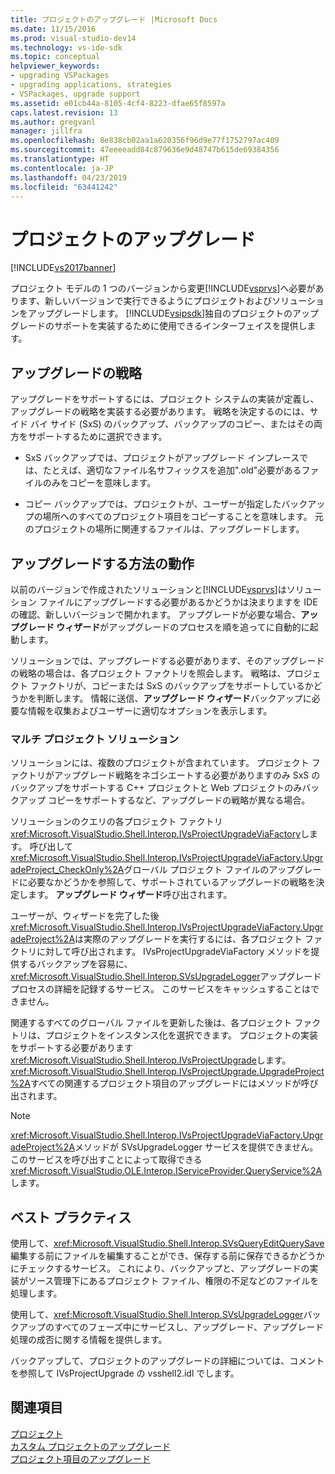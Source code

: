 ```yaml
---
title: プロジェクトのアップグレード |Microsoft Docs
ms.date: 11/15/2016
ms.prod: visual-studio-dev14
ms.technology: vs-ide-sdk
ms.topic: conceptual
helpviewer_keywords:
- upgrading VSPackages
- upgrading applications, strategies
- VSPackages, upgrade support
ms.assetid: e01cb44a-8105-4cf4-8223-dfae65f8597a
caps.latest.revision: 13
ms.author: gregvanl
manager: jillfra
ms.openlocfilehash: 8e838cb02aa1a620356f96d9e77f1752797ac409
ms.sourcegitcommit: 47eeeeadd84c879636e9d48747b615de69384356
ms.translationtype: HT
ms.contentlocale: ja-JP
ms.lasthandoff: 04/23/2019
ms.locfileid: "63441242"
---
```

# <a name="upgrading-projects"></a>プロジェクトのアップグレード
[!INCLUDE[vs2017banner](../../includes/vs2017banner.md)]

プロジェクト モデルの 1 つのバージョンから変更[!INCLUDE[vsprvs](../../includes/vsprvs-md.md)]へ必要があります、新しいバージョンで実行できるようにプロジェクトおよびソリューションをアップグレードします。 [!INCLUDE[vsipsdk](../../includes/vsipsdk-md.md)]独自のプロジェクトのアップグレードのサポートを実装するために使用できるインターフェイスを提供します。  
  
## <a name="upgrade-strategies"></a>アップグレードの戦略  
 アップグレードをサポートするには、プロジェクト システムの実装が定義し、アップグレードの戦略を実装する必要があります。 戦略を決定するのには、サイド バイ サイド (SxS) のバックアップ、バックアップのコピー、またはその両方をサポートするために選択できます。  
  
- SxS バックアップでは、プロジェクトがアップグレード インプレースでは、たとえば、適切なファイル名サフィックスを追加".old"必要があるファイルのみをコピーを意味します。  
  
- コピー バックアップでは、プロジェクトが、ユーザーが指定したバックアップの場所へのすべてのプロジェクト項目をコピーすることを意味します。 元のプロジェクトの場所に関連するファイルは、アップグレードします。  
  
## <a name="how-upgrade-works"></a>アップグレードする方法の動作  
 以前のバージョンで作成されたソリューションと[!INCLUDE[vsprvs](../../includes/vsprvs-md.md)]はソリューション ファイルにアップグレードする必要があるかどうかは決まりますを IDE の確認、新しいバージョンで開かれます。 アップグレードが必要な場合、**アップグレード ウィザード**がアップグレードのプロセスを順を追ってに自動的に起動します。  
  
 ソリューションでは、アップグレードする必要があります、そのアップグレードの戦略の場合は、各プロジェクト ファクトリを照会します。 戦略は、プロジェクト ファクトリが、コピーまたは SxS のバックアップをサポートしているかどうかを判断します。 情報に送信、**アップグレード ウィザード**バックアップに必要な情報を収集およびユーザーに適切なオプションを表示します。  
  
### <a name="multi-project-solutions"></a>マルチ プロジェクト ソリューション  
 ソリューションには、複数のプロジェクトが含まれています。 プロジェクト ファクトリがアップグレード戦略をネゴシエートする必要がありますのみ SxS のバックアップをサポートする C++ プロジェクトと Web プロジェクトのみバックアップ コピーをサポートするなど、アップグレードの戦略が異なる場合。  
  
 ソリューションのクエリの各プロジェクト ファクトリ<xref:Microsoft.VisualStudio.Shell.Interop.IVsProjectUpgradeViaFactory>します。 呼び出して<xref:Microsoft.VisualStudio.Shell.Interop.IVsProjectUpgradeViaFactory.UpgradeProject_CheckOnly%2A>グローバル プロジェクト ファイルのアップグレードに必要なかどうかを参照して、サポートされているアップグレードの戦略を決定します。 **アップグレード ウィザード**呼び出されます。  
  
 ユーザーが、ウィザードを完了した後<xref:Microsoft.VisualStudio.Shell.Interop.IVsProjectUpgradeViaFactory.UpgradeProject%2A>は実際のアップグレードを実行するには、各プロジェクト ファクトリに対して呼び出されます。 IVsProjectUpgradeViaFactory メソッドを提供するバックアップを容易に、<xref:Microsoft.VisualStudio.Shell.Interop.SVsUpgradeLogger>アップグレード プロセスの詳細を記録するサービス。 このサービスをキャッシュすることはできません。  
  
 関連するすべてのグローバル ファイルを更新した後は、各プロジェクト ファクトリは、プロジェクトをインスタンス化を選択できます。 プロジェクトの実装をサポートする必要があります<xref:Microsoft.VisualStudio.Shell.Interop.IVsProjectUpgrade>します。 <xref:Microsoft.VisualStudio.Shell.Interop.IVsProjectUpgrade.UpgradeProject%2A>すべての関連するプロジェクト項目のアップグレードにはメソッドが呼び出されます。  
  
> [!NOTE]
> <xref:Microsoft.VisualStudio.Shell.Interop.IVsProjectUpgradeViaFactory.UpgradeProject%2A>メソッドが SVsUpgradeLogger サービスを提供できません。 このサービスを呼び出すことによって取得できる<xref:Microsoft.VisualStudio.OLE.Interop.IServiceProvider.QueryService%2A>します。  
  
## <a name="best-practices"></a>ベスト プラクティス  
 使用して、<xref:Microsoft.VisualStudio.Shell.Interop.SVsQueryEditQuerySave>編集する前にファイルを編集することができ、保存する前に保存できるかどうかにチェックするサービス。 これにより、バックアップと、アップグレードの実装がソース管理下にあるプロジェクト ファイル、権限の不足などのファイルを処理します。  
  
 使用して、<xref:Microsoft.VisualStudio.Shell.Interop.SVsUpgradeLogger>バックアップのすべてのフェーズ中にサービスし、アップグレード、アップグレード処理の成否に関する情報を提供します。  
  
 バックアップして、プロジェクトのアップグレードの詳細については、コメントを参照して IVsProjectUpgrade の vsshell2.idl でします。  
  
## <a name="see-also"></a>関連項目  
 [プロジェクト](../../extensibility/internals/projects.md)   
 [カスタム プロジェクトのアップグレード](../../misc/upgrading-custom-projects.md)   
 [プロジェクト項目のアップグレード](../../misc/upgrading-project-items.md)
